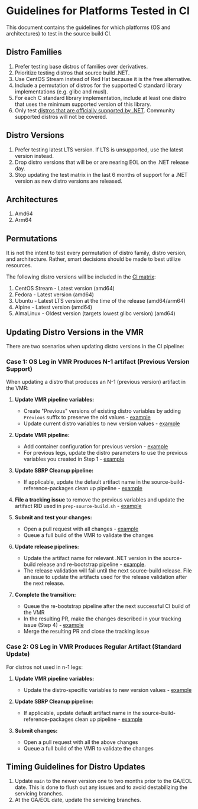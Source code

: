# Guidelines for Platforms Tested in CI

This document contains the guidelines for which platforms (OS and architectures)
to test in the source build CI.

## Distro Families

1. Prefer testing base distros of families over derivatives.
1. Prioritize testing distros that source build .NET.
1. Use CentOS Stream instead of Red Hat because it is the free alternative.
1. Include a permutation of distros for the supported C standard library
implementations (e.g. glibc and musl).
1. For each C standard library implementation, include at least one distro that
uses the minimum supported version of this library.
1. Only test [distros that are officially supported by
.NET](https://github.com/dotnet/core/blob/main/os-lifecycle-policy.md#net-supported-os-policy).
Community supported distros will not be covered.

## Distro Versions

1. Prefer testing latest LTS version. If LTS is unsupported, use the latest
   version instead.
1. Drop distro versions that will be or are nearing EOL on the .NET release day.
1. Stop updating the test matrix in the last 6 months of support for a .NET
version as new distro versions are released.

## Architectures

1. Amd64
1. Arm64

## Permutations

It is not the intent to test every permutation of distro family, distro version,
and architecture. Rather, smart decisions should be made to best utilize
resources.

The following distro versions will be included in the [CI
matrix](https://github.com/dotnet/dotnet/blob/main/eng/pipelines/templates/stages/vmr-build.yml):

1. CentOS Stream - Latest version (amd64)
1. Fedora - Latest version (amd64)
1. Ubuntu - Latest LTS version at the time of the release (amd64/arm64)
1. Alpine - Latest version (amd64)
1. AlmaLinux - Oldest version (targets lowest glibc version) (amd64)

## Updating Distro Versions in the VMR

There are two scenarios when updating distro versions in the CI pipeline:

### Case 1: OS Leg in VMR Produces N-1 artifact (Previous Version Support)

When updating a distro that produces an N-1 (previous version) artifact in the VMR:

1. **Update VMR pipeline variables:**
   - Create "Previous" versions of existing distro variables by adding `Previous` suffix to preserve the old values - [example](https://github.com/ellahathaway/dotnet/blob/12c9fccc3192d5bbf9f98ea15cedcdcf55334f89/eng/pipelines/templates/variables/vmr-build.yml#L117-L121)
   - Update current distro variables to new version values - [example](https://github.com/dotnet/dotnet/pull/1093/files#diff-821e317646a065ee331aa7444ca5e2ae9f76512e5ca316e045280e526db23724R192-R193)

1. **Update VMR pipeline:**
   - Add container configuration for previous version - [example](https://github.com/ellahathaway/dotnet/blob/12c9fccc3192d5bbf9f98ea15cedcdcf55334f89/eng/pipelines/ci.yml#L94-L96)
   - For previous legs, update the distro parameters to use the previous variables you created in Step 1 - [example](https://github.com/ellahathaway/dotnet/blob/12c9fccc3192d5bbf9f98ea15cedcdcf55334f89/eng/pipelines/templates/stages/source-build-and-validate.yml#L33-L38)

1. **Update SBRP Cleanup pipeline:**
   - If applicable, update the default artifact name in the source-build-reference-packages clean up pipeline - [example](https://github.com/dotnet/source-build-reference-packages/pull/1284)

1. **File a tracking issue** to remove the previous variables and update the artifact RID used in `prep-source-build.sh` - [example](https://github.com/dotnet/source-build/issues/5238)

1. **Submit and test your changes:**
   - Open a pull request with all changes - [example](https://github.com/dotnet/dotnet/pull/1093)
   - Queue a full build of the VMR to validate the changes

1. **Update release pipelines:**
   - Update the artifact name for relevant .NET version in the source-build release and re-bootstrap pipeline - [example](https://dev.azure.com/dnceng/internal/_git/dotnet-release/commit/c9be53307205765ebae48c18d00ef6260e596817?path=/eng/pipeline/source-build-release/steps/re-bootstrap.yml&version=GBmain&line=90&lineEnd=91&lineStartColumn=1&lineEndColumn=1&type=2&lineStyle=plain&_a=files).
   - The release validation will fail until the next source-build release. File an issue to update the artifacts used for the release validation after the next release.

1. **Complete the transition:**
   - Queue the re-bootstrap pipeline after the next successful CI build of the VMR
   - In the resulting PR, make the changes described in your tracking issue (Step 4) - [example](https://github.com/dotnet/dotnet/pull/1187/commits/622843880cb3fb0c78896b1c9b5ef76b2a114017)
   - Merge the resulting PR and close the tracking issue

### Case 2: OS Leg in VMR Produces Regular Artifact (Standard Update)

For distros not used in n-1 legs:

1. **Update VMR pipeline variables:**
   - Update the distro-specific variables to new version values - [example](https://github.com/dotnet/dotnet/pull/1093/files#diff-821e317646a065ee331aa7444ca5e2ae9f76512e5ca316e045280e526db23724R192-R193)

1. **Update SBRP Cleanup pipeline:**
   - If applicable, update default artifact name in the source-build-reference-packages clean up pipeline - [example](https://github.com/dotnet/source-build-reference-packages/pull/1284)

1. **Submit changes:**
   - Open a pull request with all the above changes
   - Queue a full build of the VMR to validate the changes

## Timing Guidelines for Distro Updates

1. Update `main` to the newer version one to two months prior to the GA/EOL date.
    This is done to flush out any issues and to avoid destabilizing the servicing
    branches.
1. At the GA/EOL date, update the servicing branches.
